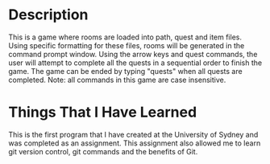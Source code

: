 # Description
This is a game where rooms are loaded into path, quest and item files. Using specific formatting for these files, rooms will be generated in the command prompt window. Using the arrow keys and quest commands, the user will attempt to complete all the quests in a sequential order to finish the game. The game can be ended by typing "quests" when all quests are completed.
Note: all commands in this game are case insensitive.
# Things That I Have Learned
This is the first program that I have created at the University of Sydney and was completed as an assignment. This assignment also allowed me to learn git version control, git commands and the benefits of Git.
